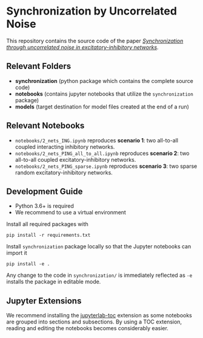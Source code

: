 # Synchronization by Uncorrelated Noise

This repository contains the source code of the paper [*Synchronization through uncorrelated noise in excitatory-inhibitory networks*](https://doi.org/10.1101/2021.10.29.466430).

## Relevant Folders

* **synchronization** (python package which contains the complete source code)
* **notebooks** (contains jupyter notebooks that utilize the `synchronization` package)
* **models** (target destination for model files created at the end of a run)

## Relevant Notebooks

* `notebooks/2_nets_ING.ipynb` reproduces **scenario 1**: two all-to-all coupled interacting inhibitory networks.
* `notebooks/2_nets_PING_all_to_all.ipynb` reproduces **scenario 2**: two all-to-all coupled excitatory-inhibitory networks.
* `notebooks/2_nets_PING_sparse.ipynb` reproduces **scenario 3**: two sparse random excitatory-inhibitory networks.

## Development Guide

* Python 3.6+ is required
* We recommend to use a virtual environment

Install all required packages with

```shell script
pip install -r requirements.txt
```


Install `synchronization` package locally so that the Jupyter notebooks can import it

```shell script
pip install -e . 
```

Any change to the code in `synchronization/` is immediately reflected as `-e` installs the package in editable mode.


## Jupyter Extensions

We recommend installing the [jupyterlab-toc](https://github.com/jupyterlab/jupyterlab-toc) extension as some notebooks are grouped into sections and subsections.
By using a TOC extension, reading and editing the notebooks becomes considerably easier.
   
   


